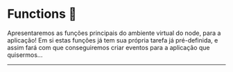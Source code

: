 # Functions 🦾

Apresentaremos as funções principais do ambiente virtual do node, para a aplicação! Em si estas funções já tem sua própria tarefa já pré-definida, e assim fará com que conseguiremos criar eventos para a aplicação que quisermos...

---


